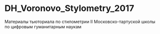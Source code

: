 # DH_Voronovo_Stylometry_2017
Материалы тьюториала по стилометрии II Московско-тартуской школы по цифровым гуманитарным наукам

